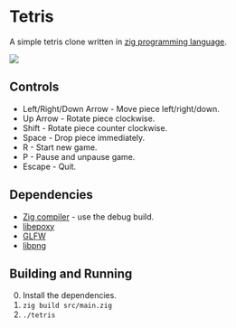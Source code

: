 # Tetris 

A simple tetris clone written in
[zig programming language](https://github.com/andrewrk/zig).

![](http://i.imgur.com/umuNndz.png)

## Controls

 * Left/Right/Down Arrow - Move piece left/right/down.
 * Up Arrow - Rotate piece clockwise.
 * Shift - Rotate piece counter clockwise.
 * Space - Drop piece immediately.
 * R - Start new game.
 * P - Pause and unpause game.
 * Escape - Quit.

## Dependencies

 * [Zig compiler](https://github.com/andrewrk/zig) - use the debug build.
 * [libepoxy](https://github.com/anholt/libepoxy)
 * [GLFW](http://www.glfw.org/)
 * [libpng](http://www.libpng.org/pub/png/libpng.html)

## Building and Running

 0. Install the dependencies.
 0. `zig build src/main.zig`
 0. `./tetris`
